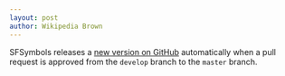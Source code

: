 ```yaml
---
layout: post
author: Wikipedia Brown
---
```


SFSymbols releases a [new version on GitHub](https://github.com/WikipediaBrown/SFSymbols/releases) automatically when a pull request is approved from the `develop` branch to the `master` branch.